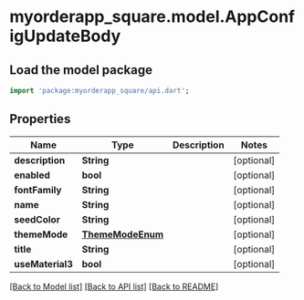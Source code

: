 # myorderapp_square.model.AppConfigUpdateBody

## Load the model package
```dart
import 'package:myorderapp_square/api.dart';
```

## Properties
Name | Type | Description | Notes
------------ | ------------- | ------------- | -------------
**description** | **String** |  | [optional] 
**enabled** | **bool** |  | [optional] 
**fontFamily** | **String** |  | [optional] 
**name** | **String** |  | [optional] 
**seedColor** | **String** |  | [optional] 
**themeMode** | [**ThemeModeEnum**](ThemeModeEnum.md) |  | [optional] 
**title** | **String** |  | [optional] 
**useMaterial3** | **bool** |  | [optional] 

[[Back to Model list]](../README.md#documentation-for-models) [[Back to API list]](../README.md#documentation-for-api-endpoints) [[Back to README]](../README.md)


